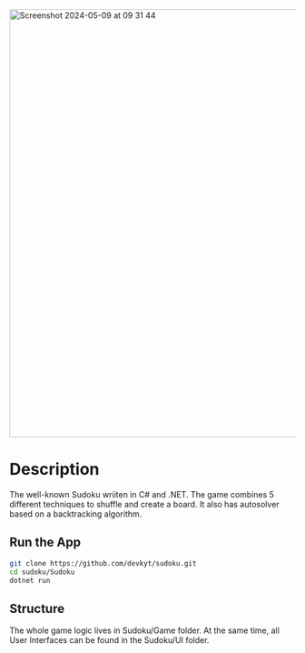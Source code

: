 <img width="753" alt="Screenshot 2024-05-09 at 09 31 44" src="https://github.com/devkyt/sudoku/assets/96535499/c3c771f2-bf11-4e7f-9829-992d651b0ec6">

# Description
The well-known Sudoku wriiten in C# and .NET. The game combines 5 different techniques to shuffle and create a board. 
It also has autosolver based on a backtracking algorithm. 

## Run the App
```sh
git clone https://github.com/devkyt/sudoku.git
cd sudoku/Sudoku
dotnet run
```

## Structure
The whole game logic lives in Sudoku/Game folder. At the same time, all User Interfaces can be found in the Sudoku/UI folder. 
